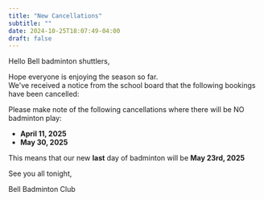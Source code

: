 ```yaml
---
title: "New Cancellations"
subtitle: ""
date: 2024-10-25T18:07:49-04:00
draft: false
---
```


Hello Bell badminton shuttlers,

Hope everyone is enjoying the season so far.  
We've received a notice from the school board that the following bookings have been cancelled:

Please make note of the following cancellations where there will be NO badminton play:
- **April 11, 2025**
- **May 30, 2025**

This means that our new **last** day of badminton will be **May 23rd, 2025**

See you all tonight,

Bell Badminton Club